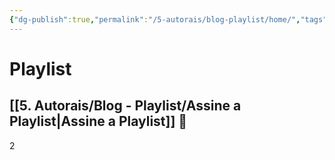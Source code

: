 ```yaml
---
{"dg-publish":true,"permalink":"/5-autorais/blog-playlist/home/","tags":["gardenEntry"],"dgShowLocalGraph":true,"dgShowFileTree":true,"dgEnableSearch":true,"created":"","updated":""}
---
```


# Playlist
## [[5. Autorais/Blog - Playlist/Assine a Playlist\|Assine a Playlist]] 💌

2